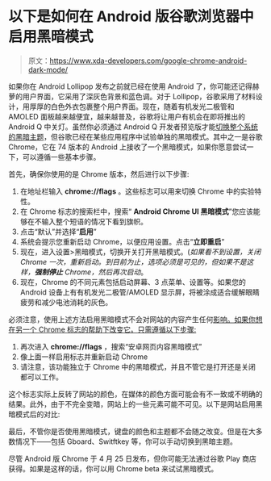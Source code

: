 # 以下是如何在 Android 版谷歌浏览器中启用黑暗模式

> 原文：<https://www.xda-developers.com/google-chrome-android-dark-mode/>

如果你在 Android Lollipop 发布之前就已经在使用 Android 了，你可能还记得赫萝的用户界面，它采用了深灰色背景和蓝色调。对于 Lollipop，谷歌采用了材料设计，用厚厚的白色外衣包裹整个用户界面。现在，随着有机发光二极管和 AMOLED 面板越来越便宜，越来越普及，谷歌将让用户有机会在即将推出的 Android Q 中关灯。虽然你必须通过 Android Q 开发者预览版才能[切换整个系统的黑暗主题](https://www.xda-developers.com/android-q-toggle-dark-theme/)，但谷歌已经在某些应用程序中试验单独的黑暗模式。其中之一是谷歌 Chrome，它在 74 版本的 Android 上接收了一个黑暗模式，如果你愿意尝试一下，可以遵循一些基本步骤。

首先，确保你使用的是 Chrome 版本，然后进行以下步骤:

1.  在地址栏输入 **chrome://flags** 。这些标志可以用来切换 Chrome 中的实验特性。
2.  在 Chrome 标志的搜索栏中，搜索“ **Android Chrome UI 黑暗模式**”您应该能够在不输入整个短语的情况下看到旗帜。
3.  点击“默认”并选择“**启用**”
4.  系统会提示您重新启动 Chrome，以便应用设置。点击“**立即重启**”
5.  现在，进入设置>黑暗模式，切换开关打开黑暗模式。(*如果看不到设置，关闭 Chrome 一次，重新启动。到目前为止，选项必须是可见的，但如果不是这样，**强制停止** Chrome，然后再次启动*。
6.  现在，Chrome 的不同元素包括启动屏幕、3 点菜单、设置等。如果您的 Android 设备上有有机发光二极管/AMOLED 显示屏，将被涂成适合缓解眼睛疲劳和减少电池消耗的灰色。

必须注意，使用上述方法启用黑暗模式不会对网站的内容产生任何[影响。如果你想在另一个 Chrome 标志的帮助下改变它。只需遵循以下步骤:](https://www.xda-developers.com/google-chrome-dark-mode-darken-web-pages/)

1.  再次进入 **chrome://flags** ，搜索“安卓网页内容黑暗模式”
2.  像上面一样启用标志并重新启动 Chrome
3.  请注意，该功能独立于 Chrome 中的黑暗模式，并且不管它是打开还是关闭都可以工作。

这个标志实际上反转了网站的颜色，在媒体的颜色方面可能会有不一致或不明确的结果。此外，由于不完全变暗，网站上的一些元素可能不可见。以下是网站启用黑暗模式后的对比:

最后，不管你是否使用黑暗模式，键盘的颜色和主题都不会随之改变。但是在大多数情况下——包括 Gboard、Switftkey 等，你可以手动切换到黑暗主题。

尽管 Android 版 Chrome 于 4 月 25 日发布，但你可能无法通过谷歌 Play 商店获得。如果是这样的话，你可以用 Chrome beta 来试试黑暗模式。